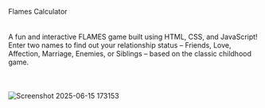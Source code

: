 Flames Calculator<br><br><br>
A fun and interactive FLAMES game built using HTML, CSS, and JavaScript! Enter two names to find out your relationship status – Friends, Love, Affection, Marriage, Enemies, or Siblings – based on the classic childhood game.
<br><br>
<br><br>
![Screenshot 2025-06-15 173153](https://github.com/user-attachments/assets/9b36ebf4-5118-4287-b063-8fd6f1051301)
